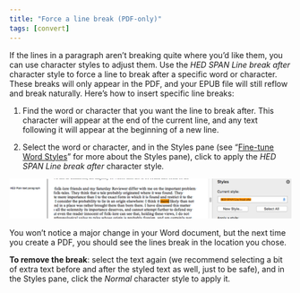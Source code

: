 ```yaml
---
title: "Force a line break (PDF-only)"
tags: [convert]
---
```

 
<html><body><section data-type="chapter" class="hsecchapter" data-hederis-type="hsecchapter" id="force-line-break" data-pi-attrs="id: force-line-break; data-tags: convert;" role="doc-chapter" data-tags="convert" data-author-name=" " data-book-title=" " title="Force a line break (PDF-only)"><p class="hblkp" data-hederis-type="hblkp" id="ppdCNsv5Y">If the lines in a paragraph aren&#8217;t breaking quite where you&#8217;d like them, you can use character styles to adjust them. Use the <em data-hederis-type="hspanem" id="pA2EMKPGz">HED SPAN Line break after</em> character style to force a line to break after a specific word or character. These breaks will only appear in the PDF, and your EPUB file will still reflow and break naturally. Here&#8217;s how to insert specific line breaks: </p><ol class="hwprnumlist" data-hederis-type="hwprnumlist" id="p8kiKyyql"><li class="hblkoli" data-hederis-type="hblkoli" id="liGl0uEcYs"><p class="hblkoli" data-hederis-type="hblklip" id="pnc8Ru3Bj">Find the word or character that you want the line to break after. This character will appear at the end of the current line, and any text following it will appear at the beginning of a new line.</p></li><li class="hblkoli" data-hederis-type="hblkoli" id="lims4HxnAS"><p class="hblkoli" data-hederis-type="hblklip" id="prYiXNOx5">Select the word or character, and in the Styles pane (see &#8220;<a href="{% link _docs/fine-tune-styles.md %}" class="hspana" data-hederis-type="hspana" id="peQf5g4bM">Fine-tune Word Styles</a>&#8221; for more about the Styles pane), click to apply the <em class="hspanem" data-hederis-type="hspanem" id="pwfxbCJH8">HED SPAN Line break after </em>character style<em class="hspanem" data-hederis-type="hspanem" id="pfCSVnc4I">.</em></p></li></ol><img data-hederis-type="hblkimg" class="hblkimg" id="pseMBch2o" src="/images/forcelinebr.png" data-img-src="/images/forcelinebr.png"/><p class="hblkp" data-hederis-type="hblkp" id="pl1ysVbQi">You won&#8217;t notice a major change in your Word document, but the next time you create a PDF, you should see the lines break in the location you chose.</p><p class="hblkp" data-hederis-type="hblkp" id="pRr0t2QLd"><strong data-hederis-type="hspanstrong" id="pKbeZJU2r">To remove the break</strong>: select the text again (we recommend selecting a bit of extra text before and after the styled text as well, just to be safe), and in the Styles pane, click the <em class="hspanem" data-hederis-type="hspanem" id="peBsk8YqU">Normal</em> character style to apply it.</p></section></body></html>
